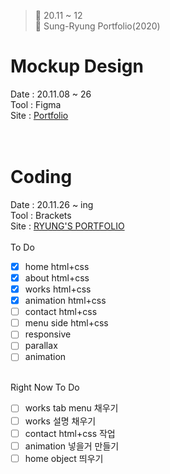 ﻿> 👑 20.11 ~ 12<br>
> 🎨 Sung-Ryung Portfolio(2020)

# Mockup Design
Date : 20.11.08 ~ 26 <br>
Tool : Figma<br>
Site : [Portfolio](https://www.figma.com/file/phh8fsJ0C6cIjDICdZRjm5/Portfolio?node-id=6%3A6)<br>
<br><br>

# Coding
Date : 20.11.26 ~ ing <br>
Tool : Brackets<br>
Site : [RYUNG'S PORTFOLIO](http://sryung1225.dothome.co.kr/port/index8.html)<br>
<br>
To Do <br>
- [x] home html+css
- [x] about html+css
- [x] works html+css
- [x] animation html+css
- [ ] contact html+css
- [ ] menu side html+css 
- [ ] responsive
- [ ] parallax
- [ ] animation
<br><br>

Right Now To Do <br>
- [ ] works tab menu 채우기
- [ ] works 설명 채우기
- [ ] contact html+css 작업
- [ ] animation 넣을거 만들기
- [ ] home object 띄우기
